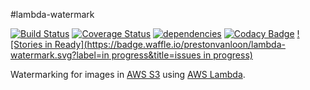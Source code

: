 #lambda-watermark

[![Build Status](https://travis-ci.org/prestonvanloon/lambda-watermark.svg)](https://travis-ci.org/prestonvanloon/lambda-watermark)
[![Coverage Status](https://coveralls.io/repos/prestonvanloon/lambda-watermark/badge.svg?branch=master&service=github)](https://coveralls.io/github/prestonvanloon/lambda-watermark?branch=master)
[![dependencies](https://david-dm.org/prestonvanloon/lambda-watermark.svg)](https://david-dm.org/prestonvanloon/lambda-watermark)
[![Codacy Badge](https://www.codacy.com/project/badge/6d849756debb42198b492562991a5d01)](https://www.codacy.com/app/preston/lambda-watermark)
[![Stories in Ready](https://badge.waffle.io/prestonvanloon/lambda-watermark.svg?label=in progress&title=issues in progress)](http://waffle.io/prestonvanloon/lambda-watermark)


Watermarking for images in [AWS S3](http://aws.amazon.com/s3/) using [AWS Lambda](http://aws.amazon.com/lambda/).
